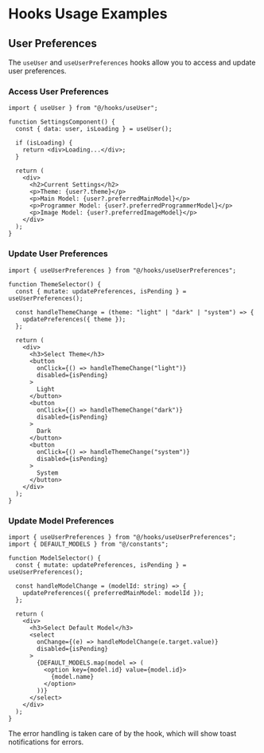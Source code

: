 # Hooks Usage Examples

## User Preferences

The `useUser` and `useUserPreferences` hooks allow you to access and update user preferences.

### Access User Preferences

```tsx
import { useUser } from "@/hooks/useUser";

function SettingsComponent() {
  const { data: user, isLoading } = useUser();

  if (isLoading) {
    return <div>Loading...</div>;
  }

  return (
    <div>
      <h2>Current Settings</h2>
      <p>Theme: {user?.theme}</p>
      <p>Main Model: {user?.preferredMainModel}</p>
      <p>Programmer Model: {user?.preferredProgrammerModel}</p>
      <p>Image Model: {user?.preferredImageModel}</p>
    </div>
  );
}
```

### Update User Preferences

```tsx
import { useUserPreferences } from "@/hooks/useUserPreferences";

function ThemeSelector() {
  const { mutate: updatePreferences, isPending } = useUserPreferences();
  
  const handleThemeChange = (theme: "light" | "dark" | "system") => {
    updatePreferences({ theme });
  };

  return (
    <div>
      <h3>Select Theme</h3>
      <button 
        onClick={() => handleThemeChange("light")} 
        disabled={isPending}
      >
        Light
      </button>
      <button 
        onClick={() => handleThemeChange("dark")} 
        disabled={isPending}
      >
        Dark
      </button>
      <button 
        onClick={() => handleThemeChange("system")} 
        disabled={isPending}
      >
        System
      </button>
    </div>
  );
}
```

### Update Model Preferences

```tsx
import { useUserPreferences } from "@/hooks/useUserPreferences";
import { DEFAULT_MODELS } from "@/constants";

function ModelSelector() {
  const { mutate: updatePreferences, isPending } = useUserPreferences();
  
  const handleModelChange = (modelId: string) => {
    updatePreferences({ preferredMainModel: modelId });
  };

  return (
    <div>
      <h3>Select Default Model</h3>
      <select 
        onChange={(e) => handleModelChange(e.target.value)}
        disabled={isPending}
      >
        {DEFAULT_MODELS.map(model => (
          <option key={model.id} value={model.id}>
            {model.name}
          </option>
        ))}
      </select>
    </div>
  );
}
```

The error handling is taken care of by the hook, which will show toast notifications for errors.